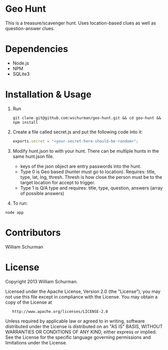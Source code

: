 Geo Hunt
========

This is a treasure/scavenger hunt. Uses location-based clues as well as question-answer clues.

Dependencies
============

* Node.js
* NPM
* SQLite3

Installation & Usage
====================

1. Run
    ```shell
    git clone git@github.com:wschurman/geo-hunt.git && cd geo-hunt && npm install
    ```

3. Create a file called secret.js and put the following code into it:
   ```javascript
   exports.secret = "<your-secret-here-should-be-random>";
   ```

4. Modify hunt.json to with your hunt. There can be multiple hunts in the same hunt.json file.
    * keys of the json object are entry passwords into the hunt.
    * Type 0 is Geo based (hunter must go to location). Requires: title, type, lat, lng, thresh. Thresh is how close the person must be to the target location for accept to trigger.
    * Type 1 is Q/A type and requires: title, type, question, answers (array of possible answers)
5. To run:
  ```shell
  node app
  ```

Contributors
=============

William Schurman

License
========

 Copyright 2013 William Schurman.

   Licensed under the Apache License, Version 2.0 (the "License");
   you may not use this file except in compliance with the License.
   You may obtain a copy of the License at

       http://www.apache.org/licenses/LICENSE-2.0

   Unless required by applicable law or agreed to in writing, software
   distributed under the License is distributed on an "AS IS" BASIS,
   WITHOUT WARRANTIES OR CONDITIONS OF ANY KIND, either express or implied.
   See the License for the specific language governing permissions and
   limitations under the License.
